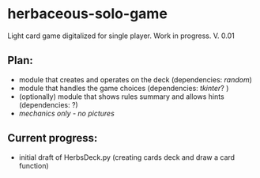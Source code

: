 # herbaceous-solo-game
Light card game digitalized for single player.
Work in progress.
V. 0.01

## Plan:
- module that creates and operates on the deck (dependencies: _random_)
- module that handles the game choices (dependencies: _tkinter_? )
- (optionally) module that shows rules summary and allows hints (dependencies: ?)
- *mechanics only - no pictures*

## Current progress:
- initial draft of HerbsDeck.py (creating cards deck and draw a card function)
